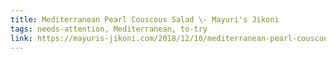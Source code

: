 ```yaml
---
title: Mediterranean Pearl Couscous Salad \- Mayuri's Jikoni
tags: needs-attention, Mediterranean, to-try
link: https://mayuris-jikoni.com/2018/12/10/mediterranean-pearl-couscous-salad/
---
```


